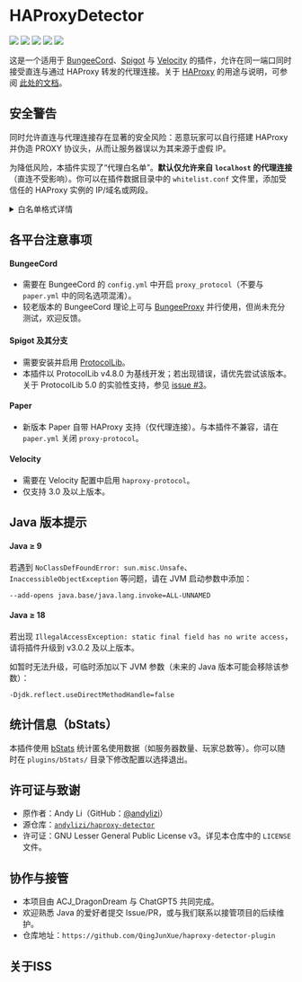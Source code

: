 # HAProxyDetector

[![](https://img.shields.io/github/downloads/QingJunXue/haproxy-detector-plugin/total?style=for-the-badge)](https://github.com/QingJunXue/haproxy-detector-plugin/releases) [![](https://img.shields.io/github/license/QingJunXue/haproxy-detector-plugin?style=for-the-badge)](https://github.com/QingJunXue/haproxy-detector-plugin/blob/main/LICENSE) [![](https://img.shields.io/bstats/servers/12604?label=Spigot%20Servers&style=for-the-badge)](https://bstats.org/plugin/bukkit/HAProxyDetector/12604) [![](https://img.shields.io/bstats/servers/12605?label=BC%20Servers&style=for-the-badge)](https://bstats.org/plugin/bungeecord/HAProxyDetector/12605) [![](https://img.shields.io/bstats/servers/14442?label=Velocity%20Servers&style=for-the-badge)](https://bstats.org/plugin/velocity/HAProxyDetector/14442)

这是一个适用于 [BungeeCord](https://github.com/SpigotMC/BungeeCord/)、[Spigot](https://www.spigotmc.org/wiki/spigot/) 与 [Velocity](https://velocitypowered.com/) 的插件，允许在同一端口同时接受直连与通过 HAProxy 转发的代理连接。关于 [HAProxy](https://www.haproxy.org/) 的用途与说明，可参阅 [此处的文档](https://github.com/MinelinkNetwork/BungeeProxy/blob/master/README.md)。

## 安全警告

同时允许直连与代理连接存在显著的安全风险：恶意玩家可以自行搭建 HAProxy 并伪造 PROXY 协议头，从而让服务器误以为其来源于虚假 IP。

为降低风险，本插件实现了“代理白名单”。**默认仅允许来自 `localhost` 的代理连接**（直连不受影响）。你可以在插件数据目录中的 `whitelist.conf` 文件里，添加受信任的 HAProxy 实例的 IP/域名或网段。

<details>
    <summary>白名单格式详情</summary>

```
# 允许的代理 IP 列表
#
# 空白名单将拒绝所有代理。
# 每一行必须是有效的 IP 地址、域名或 CIDR。
# 域名仅在启动时解析一次。
# 单个域名可解析出多个 A/AAAA 记录，均会被允许。
# 域名不支持附带 CIDR 前缀。

127.0.0.0/8
::1/128
```

如需禁用白名单（极不建议），请将下列整行内容置于第一行：

```
YesIReallyWantToDisableWhitelistItsExtremelyDangerousButIKnowWhatIAmDoing!!!
```

</details>

## 各平台注意事项

#### BungeeCord

- 需要在 BungeeCord 的 `config.yml` 中开启 `proxy_protocol`（不要与 `paper.yml` 中的同名选项混淆）。
- 较老版本的 BungeeCord 理论上可与 [BungeeProxy](https://github.com/MinelinkNetwork/BungeeProxy) 并行使用，但尚未充分测试，欢迎反馈。

#### Spigot 及其分支

- 需要安装并启用 [ProtocolLib](https://github.com/dmulloy2/ProtocolLib)。
- 本插件以 ProtocolLib v4.8.0 为基线开发；若出现错误，请优先尝试该版本。关于 ProtocolLib 5.0 的实验性支持，参见 [issue #3](https://github.com/andylizi/haproxy-detector/issues/3)。

#### Paper

- 新版本 Paper 自带 HAProxy 支持（仅代理连接）。与本插件不兼容，请在 `paper.yml` 关闭 `proxy-protocol`。

#### Velocity

- 需要在 Velocity 配置中启用 `haproxy-protocol`。
- 仅支持 3.0 及以上版本。

## Java 版本提示

#### Java ≥ 9

若遇到 `NoClassDefFoundError: sun.misc.Unsafe`、`InaccessibleObjectException` 等问题，请在 JVM 启动参数中添加：

```
--add-opens java.base/java.lang.invoke=ALL-UNNAMED
```

#### Java ≥ 18

若出现 `IllegalAccessException: static final field has no write access`，请将插件升级到 v3.0.2 及以上版本。

如暂时无法升级，可临时添加以下 JVM 参数（未来的 Java 版本可能会移除该参数）：

```
-Djdk.reflect.useDirectMethodHandle=false
```

## 统计信息（bStats）

本插件使用 [bStats](https://bStats.org) 统计匿名使用数据（如服务器数量、玩家总数等）。你可以随时在 `plugins/bStats/` 目录下修改配置以选择退出。

## 许可证与致谢

- 原作者：Andy Li（GitHub：[@andylizi](https://github.com/andylizi)）
- 源仓库：[`andylizi/haproxy-detector`](https://github.com/andylizi/haproxy-detector)
- 许可证：GNU Lesser General Public License v3。详见本仓库中的 `LICENSE` 文件。

## 协作与接管

- 本项目由 ACJ_DragonDream 与 ChatGPT5 共同完成。
- 欢迎熟悉 Java 的爱好者提交 Issue/PR，或与我们联系以接管项目的后续维护。
- 仓库地址：`https://github.com/QingJunXue/haproxy-detector-plugin`

## 关于ISS